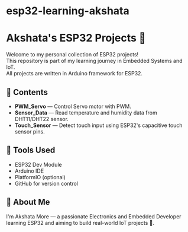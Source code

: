 # esp32-learning-akshata
# Akshata's ESP32 Projects 🚀

Welcome to my personal collection of ESP32 projects!  
This repository is part of my learning journey in Embedded Systems and IoT.  
All projects are written in Arduino framework for ESP32.

## 📂 Contents

- **PWM_Servo** — Control Servo motor with PWM.
- **Sensor_Data** — Read temperature and humidity data from DHT11/DHT22 sensor.
- **Touch_Sensor** — Detect touch input using ESP32's capacitive touch sensor pins.

## 📌 Tools Used
- ESP32 Dev Module
- Arduino IDE
- PlatformIO (optional)
- GitHub for version control

## 📖 About Me
I'm Akshata More — a passionate Electronics and Embedded Developer learning ESP32 and aiming to build real-world IoT projects 🚀.
